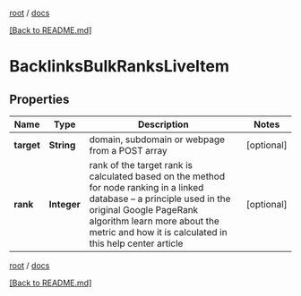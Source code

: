 [root](./../ "root") / [docs](./ "docs")

[[Back to README.md]](./../README.md "[Back to README.md]")

# BacklinksBulkRanksLiveItem

## Properties

| Name | Type | Description | Notes |
|------------ | ------------- | ------------- | -------------|
|**target** | **String** | domain, subdomain or webpage from a POST array |  [optional] |
|**rank** | **Integer** | rank of the target rank is calculated based on the method for node ranking in a linked database – a principle used in the original Google PageRank algorithm learn more about the metric and how it is calculated in this help center article |  [optional] |

[root](./../ "root") / [docs](./ "docs")

[[Back to README.md]](./../README.md "[Back to README.md]")